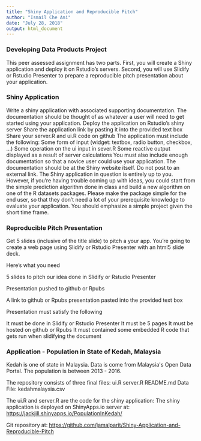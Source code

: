```yaml
---
title: "Shiny Application and Reproducible Pitch"
author: "Ismail Che Ani"
date: "July 28, 2018"
output: html_document
---
```



### Developing Data Products Project

This peer assessed assignment has two parts. First, you will create a Shiny application and deploy it on Rstudio’s servers. Second, you will use Slidify or Rstudio Presenter to prepare a reproducible pitch presentation about your application.

### Shiny Application
Write a shiny application with associated supporting documentation. The documentation should be thought of as whatever a user will need to get started using your application.
Deploy the application on Rstudio’s shiny server
Share the application link by pasting it into the provided text box
Share your server.R and ui.R code on github
The application must include the following:
Some form of input (widget: textbox, radio button, checkbox, …)
Some operation on the ui input in sever.R
Some reactive output displayed as a result of server calculations
You must also include enough documentation so that a novice user could use your application.
The documentation should be at the Shiny website itself. Do not post to an external link. The Shiny application in question is entirely up to you. However, if you’re having trouble coming up with ideas, you could start from the simple prediction algorithm done in class and build a new algorithm on one of the R datasets packages. Please make the package simple for the end user, so that they don’t need a lot of your prerequisite knowledge to evaluate your application. You should emphasize a simple project given the short time frame.

### Reproducible Pitch Presentation
Get 5 slides (inclusive of the title slide) to pitch a your app. You’re going to create a web page using Slidify or Rstudio Presenter with an html5 slide deck.

Here’s what you need

5 slides to pitch our idea done in Slidify or Rstudio Presenter

Presentation pushed to github or Rpubs

A link to github or Rpubs presentation pasted into the provided text box

Presentation must satisfy the following

It must be done in Slidify or Rstudio Presenter
It must be 5 pages
It must be hosted on github or Rpubs
It must contained some embedded R code that gets run when slidifying the document

### Application - Population in State of Kedah, Malaysia 

Kedah is one of state in Malaysia. Data is come from Malaysia's Open Data Portal. The population is between 2013 - 2016.

The repository consists of three final files:
ui.R
server.R
README.md
Data File:
kedahmalaysia.csv

The ui.R and server.R are the code for the shiny application:
The shiny application is deployed on ShinyApps.io server at: https://jackjill.shinyapps.io/PopulationInKedah/

Git repository at: https://github.com/jamalparit/Shiny-Application-and-Reproducible-Pitch